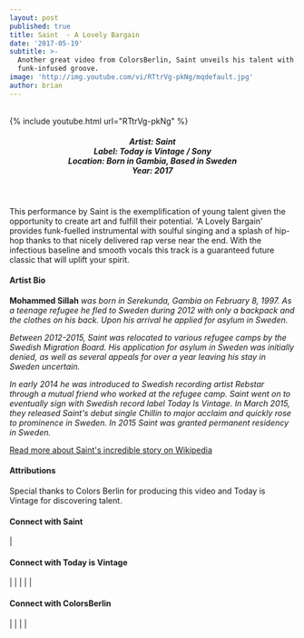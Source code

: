```yaml
---
layout: post
published: true
title: Saint  - A Lovely Bargain
date: '2017-05-19'
subtitle: >-
  Another great video from ColorsBerlin, Saint unveils his talent with this
  funk-infused groove.
image: 'http://img.youtube.com/vi/RTtrVg-pkNg/mqdefault.jpg'
author: brian
---
```

<br />
{% include youtube.html url="RTtrVg-pkNg" %}
<br>
<h5 style="text-align: center;">
Artist: Saint <br>
Label: Today is Vintage / Sony <br>
Location: Born in Gambia, Based in Sweden <br>
Year: 2017
</h5>
<br>

This performance by Saint is the exemplification of young talent given the opportunity to create art and fulfill their potential. 'A Lovely Bargain' provides funk-fuelled instrumental with soulful singing and a splash of hip-hop thanks to that nicely delivered rap verse near the end. With the infectious baseline and smooth vocals this track is a guaranteed future classic that will uplift your spirit.


#### Artist Bio

**Mohammed Sillah** *was born in Serekunda, Gambia on February 8, 1997. As a teenage refugee he fled to Sweden during 2012 with only a backpack and the clothes on his back. Upon his arrival he applied for asylum in Sweden.*

*Between 2012-2015, Saint was relocated to various refugee camps by the Swedish Migration Board. His application for asylum in Sweden was initially denied, as well as several appeals for over a year leaving his stay in Sweden uncertain.*

*In early 2014 he was introduced to Swedish recording artist Rebstar through a mutual friend who worked at the refugee camp. Saint went on to eventually sign with Swedish record label Today Is Vintage. In March 2015, they released Saint's debut single Chillin to major acclaim and quickly rose to prominence in Sweden. In 2015 Saint was granted permanent residency in Sweden.*

<a href="http://bit.ly/2rMw6oZ" target="_blank">Read more about Saint's incredible story on Wikipedia</a>

#### Attributions

Special thanks to Colors Berlin for producing this video and Today is Vintage for discovering talent.

#### Connect with Saint

<a class="fa fa-facebook" href="https://www.facebook.com/vintage.saint/" target="_blank"></a> | 
<a class="fa fa-instagram" href="https://www.instagram.com/saintdizellius/" target="_blank"></a> 


#### Connect with Today is Vintage

<a class="fa fa-globe" href="http://www.todayisvintage.com/" target="_blank"></a> | 
<a class="fa fa-facebook" href="https://www.facebook.com/todayisvintage" target="_blank"></a> | 
<a class="fa fa-twitter" href="https://twitter.com/todayisvintage" target="_blank"></a> | 
<a class="fa fa-youtube" href="https://www.youtube.com/user/todayisVINTAGE" target="_blank"></a> | 
<a class="fa fa-instagram" href="https://www.instagram.com/todayisvintage/" target="_blank"></a> | 
<a class="fa fa-soundcloud" href="https://soundcloud.com/todayisvintage" target="_blank"></a>


#### Connect with ColorsBerlin

<a class="fa fa-globe" href="http://www.colorsberlin.com/" target="_blank"></a> | 
<a class="fa fa-facebook" href="https://www.facebook.com/colorsberlinofficial/" target="_blank"></a> | 
<a class="fa fa-twitter" href="https://twitter.com/colorsberlin" target="_blank"></a> | 
<a class="fa fa-youtube" href="https://www.youtube.com/c/colorsberlinofficial" target="_blank"></a> | 
<a class="fa fa-instagram" href="https://www.instagram.com/COLORSBERLIN/" target="_blank"></a>
